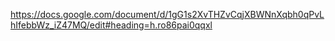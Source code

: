 https://docs.google.com/document/d/1gG1s2XvTHZvCqjXBWNnXqbh0qPvLhIfebbWz_iZ47MQ/edit#heading=h.ro86pai0qqxl